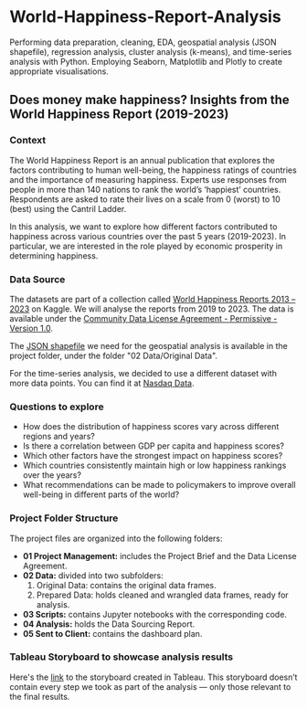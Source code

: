 # World-Happiness-Report-Analysis

Performing data preparation, cleaning, EDA, geospatial analysis (JSON shapefile), regression analysis, cluster analysis (k-means), and time-series analysis with Python. Employing Seaborn, Matplotlib and Plotly to create appropriate visualisations.

## Does money make happiness? Insights from the World Happiness Report (2019-2023)

### Context

The World Happiness Report is an annual publication that explores the factors contributing to human well-being, the happiness ratings of countries and the importance of measuring happiness. Experts use responses from people in more than 140 nations to rank the world’s ‘happiest’ countries. Respondents are asked to rate their lives on a scale from 0 (worst) to 10 (best) using the Cantril Ladder. 

In this analysis, we want to explore how different factors contributed to happiness across various countries over the past 5 years (2019-2023). In particular, we are interested in the role played by economic prosperity in determining happiness.

### Data Source

The datasets are part of a collection called [World Happiness Reports 2013 – 2023](https://www.kaggle.com/datasets/joebeachcapital/world-happiness-report-2013-2023?resource=download) on Kaggle. We will analyse the reports from 2019 to 2023. The data is available under the [Community Data License Agreement - Permissive - Version 1.0](https://cdla.dev/permissive-1-0/).

The [JSON shapefile](https://github.com/ggriso/World-Happiness-Report-Analysis/blob/main/World_Happiness_Analysis/02%20Data/Original%20Data/world-countries.json) we need for the geospatial analysis is available in the project folder, under the folder "02 Data/Original Data".

For the time-series analysis, we decided to use a different dataset with more data points. You can find it at [Nasdaq Data](https://data.nasdaq.com/databases/ZILLOW).

### Questions to explore

- How does the distribution of happiness scores vary across different regions and years?
- Is there a correlation between GDP per capita and happiness scores?
- Which other factors have the strongest impact on happiness scores?
- Which countries consistently maintain high or low happiness rankings over the years?
- What recommendations can be made to policymakers to improve overall well-being in different parts of the world?

### Project Folder Structure

The project files are organized into the following folders:
- **01 Project Management:** includes the Project Brief and the Data License Agreement.
- **02 Data:** divided into two subfolders:
  1. Original Data: contains the original data frames.
  2. Prepared Data: holds cleaned and wrangled data frames, ready for analysis.
- **03 Scripts:** contains Jupyter notebooks with the corresponding code.
- **04 Analysis:** holds the Data Sourcing Report.
- **05 Sent to Client:** contains the dashboard plan.

### Tableau Storyboard to showcase analysis results

Here's the [link](https://public.tableau.com/app/profile/giada.griso/viz/Doesmoneymakehappiness/Story1#1) to the storyboard created in Tableau. This storyboard doesn’t contain every step we took as part of the analysis — only those relevant to the final results.
